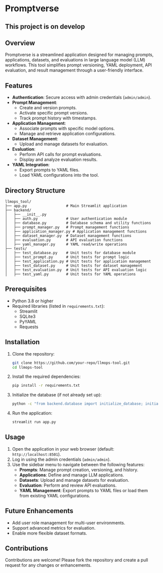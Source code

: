# Promptverse

## This project is on develop

## Overview
Promptverse is a streamlined application designed for managing prompts, applications, datasets, and evaluations in large language model (LLM) workflows. This tool simplifies prompt versioning, YAML deployment, API evaluation, and result management through a user-friendly interface.

## Features
- **Authentication**: Secure access with admin credentials (`admin/admin`).
- **Prompt Management**:
  - Create and version prompts.
  - Activate specific prompt versions.
  - Track prompt history with timestamps.
- **Application Management**:
  - Associate prompts with specific model options.
  - Manage and retrieve application configurations.
- **Dataset Management**:
  - Upload and manage datasets for evaluation.
- **Evaluation**:
  - Perform API calls for prompt evaluations.
  - Display and analyze evaluation results.
- **YAML Integration**:
  - Export prompts to YAML files.
  - Load YAML configurations into the tool.

## Directory Structure
```
llmops_tool/
├── app.py                  # Main Streamlit application
├── backend/
│   ├── __init__.py
│   ├── auth.py             # User authentication module
│   ├── database.py         # Database schema and utility functions
│   ├── prompt_manager.py   # Prompt management functions
│   ├── application_manager.py # Application management functions
│   ├── dataset_manager.py  # Dataset management functions
│   ├── evaluation.py       # API evaluation functions
│   ├── yaml_manager.py     # YAML read/write operations
├── tests/
│   ├── test_database.py    # Unit tests for database module
│   ├── test_prompt.py      # Unit tests for prompt logic
│   ├── test_application.py # Unit tests for application management
│   ├── test_dataset.py     # Unit tests for dataset management
│   ├── test_evaluation.py  # Unit tests for API evaluation logic
│   ├── test_yaml.py        # Unit tests for YAML operations
```

## Prerequisites
- Python 3.8 or higher
- Required libraries (listed in `requirements.txt`):
  - Streamlit
  - SQLite3
  - PyYAML
  - Requests

## Installation
1. Clone the repository:
   ```bash
   git clone https://github.com/your-repo/llmops-tool.git
   cd llmops-tool
   ```
2. Install the required dependencies:
   ```bash
   pip install -r requirements.txt
   ```
3. Initialize the database (if not already set up):
   ```bash
   python -c "from backend.database import initialize_database; initialize_database()"
   ```
4. Run the application:
   ```bash
   streamlit run app.py
   ```

## Usage
1. Open the application in your web browser (default: `http://localhost:8501`).
2. Log in using the admin credentials (`admin/admin`).
3. Use the sidebar menu to navigate between the following features:
   - **Prompts**: Manage prompt creation, versioning, and history.
   - **Applications**: Define and manage LLM applications.
   - **Datasets**: Upload and manage datasets for evaluation.
   - **Evaluation**: Perform and review API evaluations.
   - **YAML Management**: Export prompts to YAML files or load them from existing YAML configurations.

## Future Enhancements
- Add user role management for multi-user environments.
- Support advanced metrics for evaluation.
- Enable more flexible dataset formats.


## Contributions
Contributions are welcome! Please fork the repository and create a pull request for any changes or enhancements.

